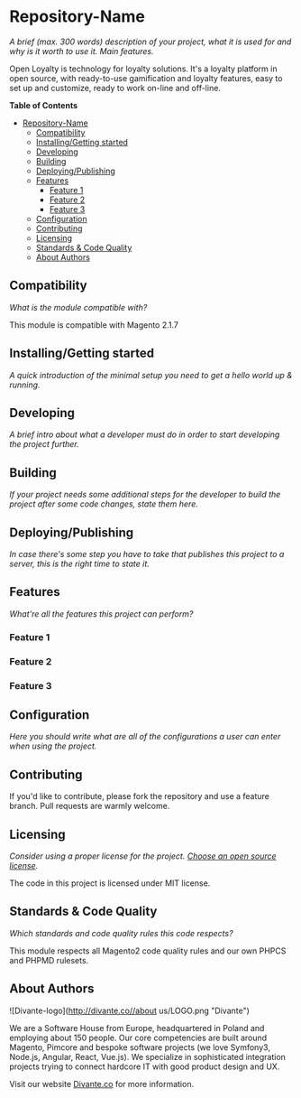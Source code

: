 # Repository-Name
*A brief (max. 300 words) description of your project, what it is used for and why is it worth to use it. Main features.*

Open Loyalty is technology for loyalty solutions. It's a loyalty platform in open source, with ready-to-use gamification and loyalty features, easy to set up and customize, ready to work on-line and off-line.

**Table of Contents**

- [Repository-Name](#)
	- [Compatibility](#)
	- [Installing/Getting started](#)
	- [Developing](#)
	- [Building](#)
	- [Deploying/Publishing](#)
	- [Features](#)
		- [Feature 1](#)
		- [Feature 2](#)
		- [Feature 3](#)
	- [Configuration](#)
	- [Contributing](#)
	- [Licensing](#)
	- [Standards & Code Quality](#)
	- [About Authors](#)

## Compatibility
*What is the module compatible with?*

This module is compatible with Magento 2.1.7

## Installing/Getting started
*A quick introduction of the minimal setup you need to get a hello world up & running.*

## Developing
*A brief intro about what a developer must do in order to start developing the project further.*

## Building
*If your project needs some additional steps for the developer to build the project after some code changes, state them here.*

## Deploying/Publishing
*In case there's some step you have to take that publishes this project to a server, this is the right time to state it.*

## Features
*What're all the features this project can perform?*

### Feature 1
### Feature 2
### Feature 3

## Configuration
*Here you should write what are all of the configurations a user can enter when using the project.*

## Contributing

If you'd like to contribute, please fork the repository and use a feature branch. Pull requests are warmly welcome.

## Licensing
*Consider using a proper license for the project. [Choose an open source license](https://choosealicense.com "Choose a license").*

The code in this project is licensed under MIT license.
## Standards & Code Quality
*Which standards and code quality rules this code respects?*

This module respects all Magento2 code quality rules and our own PHPCS and PHPMD rulesets.

## About Authors


![Divante-logo](http://divante.co//about us/LOGO.png "Divante")

We are a Software House from Europe, headquartered in Poland and employing about 150 people. Our core competencies are built around Magento, Pimcore and bespoke software projects (we love Symfony3, Node.js, Angular, React, Vue.js). We specialize in sophisticated integration projects trying to connect hardcore IT with good product design and UX.

Visit our website [Divante.co](https://divante.co/ "Divante.co") for more information.
